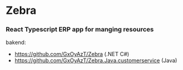 # Zebra

### React Typescript ERP app for manging resources

bakend: 
* https://github.com/GxOyAzT/Zebra (.NET C#)
* https://github.com/GxOyAzT/Zebra.Java.customerservice (Java)